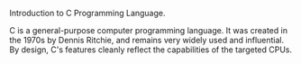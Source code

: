 
Introduction to C Programming Language.

C is a general-purpose computer programming language. It was created in the 1970s by Dennis Ritchie, and remains very widely used and influential. By design, C's features cleanly reflect the capabilities of the targeted CPUs.
